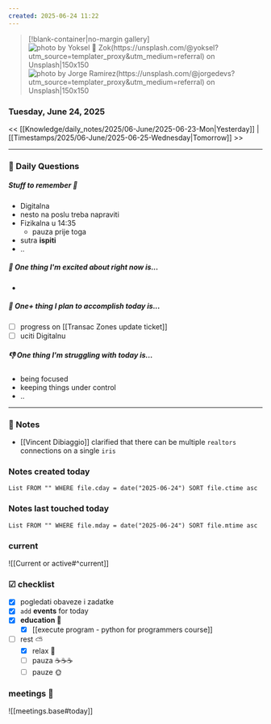 ```yaml
---
created: 2025-06-24 11:22
---
```


> [!blank-container|no-margin gallery] 
> ![photo by Yoksel 🌿 Zok(https://unsplash.com/@yoksel?utm_source=templater_proxy&utm_medium=referral) on Unsplash|150x150](https://images.unsplash.com/photo-1704049492642-230f8ec66166?crop=entropy&cs=srgb&fm=jpg&ixid=M3w2NDU1OTF8MHwxfHJhbmRvbXx8fHx8fHx8fDE3NTA3NTY5NTB8&ixlib=rb-4.1.0&q=85)
>![photo by Jorge Ramirez(https://unsplash.com/@jorgedevs?utm_source=templater_proxy&utm_medium=referral) on Unsplash|150x150](https://images.unsplash.com/photo-1607375977013-4f78e5400095?crop=entropy&cs=srgb&fm=jpg&ixid=M3w2NDU1OTF8MHwxfHJhbmRvbXx8fHx8fHx8fDE3NTA3NTY5NTB8&ixlib=rb-4.1.0&q=85)

### Tuesday, June 24, 2025

<< [[Knowledge/daily_notes/2025/06-June/2025-06-23-Mon|Yesterday]] | [[Timestamps/2025/06-June/2025-06-25-Wednesday|Tomorrow]] >>

___
### 📅 Daily Questions

##### Stuff to remember 📝
- Digitalna
- nesto na poslu treba napraviti
- Fizikalna u 14:35
	- pauza prije toga
- sutra **ispiti**
- ..

##### 🙌 **One thing I'm excited about right now is...**
- 

##### 🚀 **One+ thing I plan to accomplish today is...**
- [ ] progress on [[Transac Zones update ticket]]
- [ ] uciti Digitalnu

##### 👎 **One thing I'm struggling with today is...**
- being focused
- keeping things under control
- ..

---
### 📝 Notes
- [[Vincent Dibiaggio]] clarified that there can be multiple `realtors` connections on a single `iris`

### Notes created today
```dataview
List FROM "" WHERE file.cday = date("2025-06-24") SORT file.ctime asc
```

### Notes last touched today
```dataview
List FROM "" WHERE file.mday = date("2025-06-24") SORT file.mtime asc
`````
### **current**
![[Current or active#^current]]

### ☑ checklist
- [x] pogledati  obaveze i zadatke
- [x] `add` **events** for today
- [x] **education 🎒**
	- [x] [[execute program - python for programmers course]]
- [ ] rest ⛅ 
	- [x] relax 🐤
	- [ ] pauza ☕☕☕
	- [ ] pauze 🌞

### meetings 🤝

![[meetings.base#today]]
